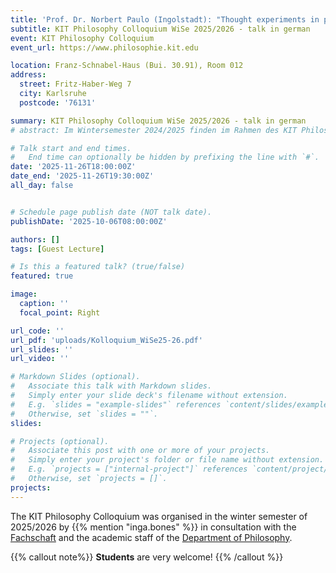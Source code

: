```yaml
---
title: 'Prof. Dr. Norbert Paulo (Ingolstadt): "Thought experiments in practical philosophy"'
subtitle: KIT Philosophy Colloquium WiSe 2025/2026 - talk in german
event: KIT Philosophy Colloquium
event_url: https://www.philosophie.kit.edu

location: Franz-Schnabel-Haus (Bui. 30.91), Room 012
address:
  street: Fritz-Haber-Weg 7
  city: Karlsruhe
  postcode: '76131'

summary: KIT Philosophy Colloquium WiSe 2025/2026 - talk in german
# abstract: Im Wintersemester 2024/2025 finden im Rahmen des KIT Philosophie-Kolloquium drei Vorträge statt.

# Talk start and end times.
#   End time can optionally be hidden by prefixing the line with `#`.
date: '2025-11-26T18:00:00Z'
date_end: '2025-11-26T19:30:00Z'
all_day: false


# Schedule page publish date (NOT talk date).
publishDate: '2025-10-06T08:00:00Z'

authors: []
tags: [Guest Lecture]

# Is this a featured talk? (true/false)
featured: true

image:
  caption: ''
  focal_point: Right

url_code: ''
url_pdf: 'uploads/Kolloquium_WiSe25-26.pdf'
url_slides: ''
url_video: ''

# Markdown Slides (optional).
#   Associate this talk with Markdown slides.
#   Simply enter your slide deck's filename without extension.
#   E.g. `slides = "example-slides"` references `content/slides/example-slides.md`.
#   Otherwise, set `slides = ""`.
slides:

# Projects (optional).
#   Associate this post with one or more of your projects.
#   Simply enter your project's folder or file name without extension.
#   E.g. `projects = ["internal-project"]` references `content/project/deep-learning/index.md`.
#   Otherwise, set `projects = []`.
projects:
---
```


The KIT Philosophy Colloquium was organised in the winter semester of 2025/2026 by {{% mention "inga.bones" %}} in consultation with the [Fachschaft](https://geistsoz.de/) and the academic staff of the [Department of Philosophy](https://www.philosophie.kit.edu). 

{{% callout note%}}
**Students** are very welcome!
{{% /callout %}}


<!-- <mark style=hlblue>Student:innen sind herzlich willkommen!</mark> -->